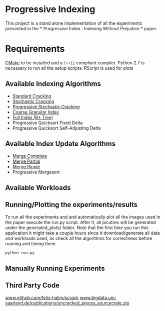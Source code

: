 # Progressive Indexing
This project is a stand alone implementation of all the experiments presented in the * Progressive Index : Indexing Without Prejudice * paper.

# Requirements
[CMake](https://cmake.org) to be installed and a `C++11` compliant compiler. Python 2.7 is necessary to run all the setup scripts. RScript is used for plots

## Available Indexing Algorithms
* [Standard Cracking](https://stratos.seas.harvard.edu/files/IKM_CIDR07.pdf)
* [Stochastic Cracking](http://www.cs.au.dk/~karras/StochasticDatabaseCracking.pdf)
* [Progressive Stochastic Cracking](http://www.cs.au.dk/~karras/StochasticDatabaseCracking.pdf)
* [Coarse Granular Index](www.vldb.org/pvldb/vol7/p97-schuhknecht.pdf)
* [Full Index (B+ Tree)](https://www.nowpublishers.com/article/Details/DBS-028)
* Progressive Quicksort Fixed Delta
* Progressive Quicksort Self-Adjusting Delta


## Available Index Update Algorithms
* [Merge Complete](https://stratos.seas.harvard.edu/publications/updating-cracked-database)
* [Merge Partial](https://stratos.seas.harvard.edu/publications/updating-cracked-database)
* [Merge Ripple](https://stratos.seas.harvard.edu/publications/updating-cracked-database)
* Progressive Mergesort

## Available Workloads


## Running/Plotting the experiments/results
To run all the experiments and and automatically plot all the images used in the paper execute the run.py script. After it, all picutres will be generated under the generated_plots/ folder.
Note that the first time you run this application it might take a couple hours since it download/generate all data and workloads used, as check all the algorithms for correctness before running and timing them.
```bash
python run.py
```

## Manually Running Experiments

## Third Party Code
www.github.com/felix-halim/scrack
www.bigdata.uni-saarland.de/publications/uncracked_pieces_sourcecode.zip
